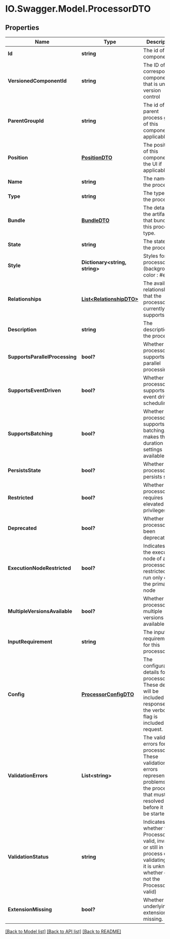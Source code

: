 # IO.Swagger.Model.ProcessorDTO
## Properties

Name | Type | Description | Notes
------------ | ------------- | ------------- | -------------
**Id** | **string** | The id of the component. | [optional] 
**VersionedComponentId** | **string** | The ID of the corresponding component that is under version control | [optional] 
**ParentGroupId** | **string** | The id of parent process group of this component if applicable. | [optional] 
**Position** | [**PositionDTO**](PositionDTO.md) | The position of this component in the UI if applicable. | [optional] 
**Name** | **string** | The name of the processor. | [optional] 
**Type** | **string** | The type of the processor. | [optional] 
**Bundle** | [**BundleDTO**](BundleDTO.md) | The details of the artifact that bundled this processor type. | [optional] 
**State** | **string** | The state of the processor | [optional] 
**Style** | **Dictionary&lt;string, string&gt;** | Styles for the processor (background-color : #eee). | [optional] 
**Relationships** | [**List&lt;RelationshipDTO&gt;**](RelationshipDTO.md) | The available relationships that the processor currently supports. | [optional] 
**Description** | **string** | The description of the processor. | [optional] 
**SupportsParallelProcessing** | **bool?** | Whether the processor supports parallel processing. | [optional] 
**SupportsEventDriven** | **bool?** | Whether the processor supports event driven scheduling. | [optional] 
**SupportsBatching** | **bool?** | Whether the processor supports batching. This makes the run duration settings available. | [optional] 
**PersistsState** | **bool?** | Whether the processor persists state. | [optional] 
**Restricted** | **bool?** | Whether the processor requires elevated privileges. | [optional] 
**Deprecated** | **bool?** | Whether the processor has been deprecated. | [optional] 
**ExecutionNodeRestricted** | **bool?** | Indicates if the execution node of a processor is restricted to run only on the primary node | [optional] 
**MultipleVersionsAvailable** | **bool?** | Whether the processor has multiple versions available. | [optional] 
**InputRequirement** | **string** | The input requirement for this processor. | [optional] 
**Config** | [**ProcessorConfigDTO**](ProcessorConfigDTO.md) | The configuration details for the processor. These details will be included in a response if the verbose flag is included in a request. | [optional] 
**ValidationErrors** | **List&lt;string&gt;** | The validation errors for the processor. These validation errors represent the problems with the processor that must be resolved before it can be started. | [optional] 
**ValidationStatus** | **string** | Indicates whether the Processor is valid, invalid, or still in the process of validating (i.e., it is unknown whether or not the Processor is valid) | [optional] 
**ExtensionMissing** | **bool?** | Whether the underlying extension is missing. | [optional] 

[[Back to Model list]](../README.md#documentation-for-models) [[Back to API list]](../README.md#documentation-for-api-endpoints) [[Back to README]](../README.md)

